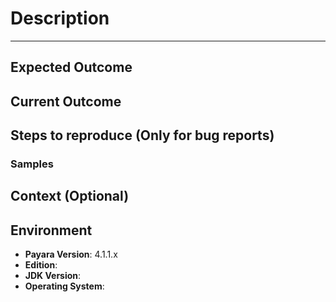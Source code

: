 # Description #
----------

<!--- Brief summary description of the bug or enhancement request -->

## Expected Outcome

<!-- If reporting a bug, give a detailed summary of the expected behavior the server and/or deployed applications SHOULD exhibit after executing the steps described below. If possible quote Java EE specification's sections or link to Glassfish or Payara's official documentation as evidence. -->

<!-- If making an enhancement request, give a detailed explanation of how this new or updated feature should work -->

## Current Outcome

<!-- If reporting a bug, give a detailed summary of the actual behavior the server and/or deployed applications exhibit after executing the steps described below. Please put emphasis on any unwanted results. -->

<!-- If making an enhancement request, explain the drawbacks and disadvantages of the targeted feature (or lack of it) -->

## Steps to reproduce (Only for bug reports) 

<!-- 

Describe the test to reproduce the bug in a series of steps. Make each step simple to follow by describing configuration changes, commands to run or simple instructions; for example:

1 -**  Start the domain

    ./asadmin start-domain payaradomain

2 -**  Configure an HTTP network listener in the admin console:

[Attach screenshots of Payara's Server console, to illustrate]

3 -**  Make changes to the domain.xml configuration:

	<java-config classpath-suffix="" debug-options="-agentlib:jdwp=transport=dt_socket,server=y,suspend=n,address=9009" system-classpath="">
        <jvm-options>-XX:MaxPermSize=512m</jvm-options>
        <jvm-options>-server</jvm-options>
		...
	</java-config>

-->

### Samples

<!-- Include a link to a [SCCE](http://sscce.org/ "Short, Self-Contained, Correct Example") that helps reproduce the issue faster. Structuring a Maven project is strongly recommended if possible -->

## Context (Optional)

<!-- Give details on this issue has affected you, for example: What are you trying to accomplish?
Providing context helps us come up with a solution that is most useful for your scenario. -->

## Environment ##

- **Payara Version**: 4.1.1.x
- **Edition**: <!-- Full/Web/Blue/Micro -->
- **JDK Version**: <!-- 6/7/8 uXX - Oracle/IBM/OpenJDK -->
- **Operating System**: <!-- Windows / Linux / Mac -->

